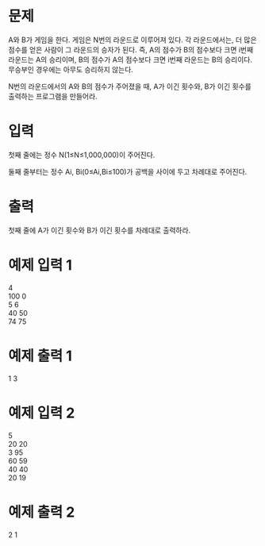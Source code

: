 # 문제
A와 B가 게임을 한다. 게임은 N번의 라운드로 이루어져 있다. 각 라운드에서는, 더 많은 점수를 얻은 사람이 그 라운드의 승자가 된다. 즉, A의 점수가 B의 점수보다 크면 i번째 라운드는 A의 승리이며, B의 점수가 A의 점수보다 크면 i번째 라운드는 B의 승리이다. 무승부인 경우에는 아무도 승리하지 않는다.

N번의 라운드에서의 A와 B의 점수가 주어졌을 때, A가 이긴 횟수와, B가 이긴 횟수를 출력하는 프로그램을 만들어라.

# 입력
첫째 줄에는 정수 N(1≤N≤1,000,000)이 주어진다.

둘째 줄부터는 정수 Ai, Bi(0≤Ai,Bi≤100)가 공백을 사이에 두고 차례대로 주어진다.

# 출력
첫째 줄에 A가 이긴 횟수와 B가 이긴 횟수를 차례대로 출력하라.

# 예제 입력 1 
4  
100 0  
5 6  
40 50  
74 75  
# 예제 출력 1 
1 3
# 예제 입력 2 
5  
20 20  
3 95  
60 59  
40 40  
20 19  
# 예제 출력 2 
2 1
